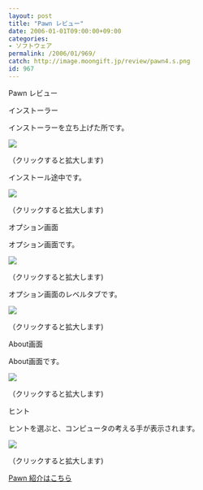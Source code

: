 ```yaml
---
layout: post
title: "Pawn レビュー"
date: 2006-01-01T09:00:00+09:00
categories:
- ソフトウェア
permalink: /2006/01/969/
catch: http://image.moongift.jp/review/pawn4.s.png
id: 967
---
```

Pawn レビュー  
<!--more-->

インストーラー

  

インストーラーを立ち上げた所です。

  

[![](http://image.moongift.jp/review/pawn1.s.png)](http://image.moongift.jp/review/pawn1.png)  
  
（クリックすると拡大します)

  

インストール途中です。

  

[![](http://image.moongift.jp/review/pawn2.s.png)](http://image.moongift.jp/review/pawn2.png)  
  
（クリックすると拡大します)

  

オプション画面

  

オプション画面です。

  

[![](http://image.moongift.jp/review/pawn3.s.png)](http://image.moongift.jp/review/pawn3.png)  
  
（クリックすると拡大します)

  

オプション画面のレベルタブです。

  

[![](http://image.moongift.jp/review/pawn4.s.png)](http://image.moongift.jp/review/pawn4.png)  
  
（クリックすると拡大します)

  

About画面

  

About画面です。

  

[![](http://image.moongift.jp/review/pawn5.s.png)](http://image.moongift.jp/review/pawn5.png)  
  
（クリックすると拡大します)

  

ヒント

  

ヒントを選ぶと、コンピュータの考える手が表示されます。

  

[![](http://image.moongift.jp/review/pawn6.s.png)](http://image.moongift.jp/review/pawn6.png)  
  
（クリックすると拡大します)

  

[Pawn 紹介はこちら](http://fw.moongift.jp/intro/i-953.html)

